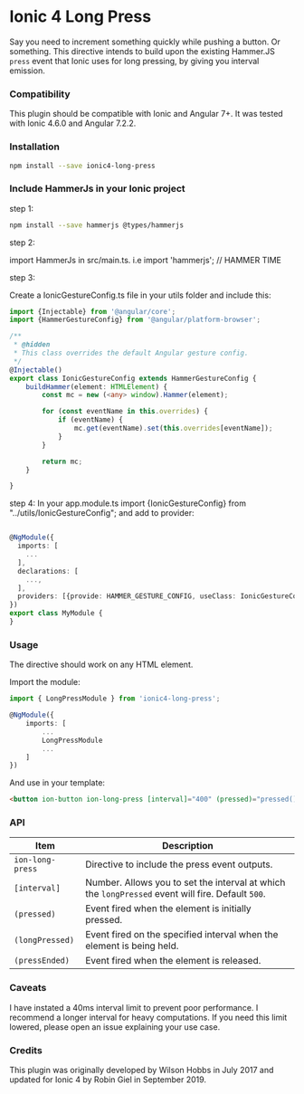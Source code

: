 # Ionic 4 Long Press
Say you need to increment something quickly while pushing a button. Or something. This directive intends to build upon the existing Hammer.JS `press` event that Ionic uses for long pressing, by giving you interval emission.

### Compatibility
This plugin should be compatible with Ionic and Angular 7+. It was tested with Ionic 4.6.0 and Angular 7.2.2.

### Installation
```sh
npm install --save ionic4-long-press
```
### Include HammerJs in your Ionic project
step 1:
```sh
npm install --save hammerjs @types/hammerjs
```
step 2:

import HammerJs in src/main.ts. i.e import 'hammerjs'; // HAMMER TIME

step 3:

Create a IonicGestureConfig.ts file in your utils folder and include this:
```ts
import {Injectable} from '@angular/core';
import {HammerGestureConfig} from '@angular/platform-browser';

/**
 * @hidden
 * This class overrides the default Angular gesture config.
 */
@Injectable()
export class IonicGestureConfig extends HammerGestureConfig {
    buildHammer(element: HTMLElement) {
        const mc = new (<any> window).Hammer(element);

        for (const eventName in this.overrides) {
            if (eventName) {
                mc.get(eventName).set(this.overrides[eventName]);
            }
        }

        return mc;
    }

}
```

step 4:
In your app.module.ts import {IonicGestureConfig} from "../utils/IonicGestureConfig";
and add to provider:
```ts

@NgModule({
  imports: [
    ...
  ],
  declarations: [
    ...,
  ],
  providers: [{provide: HAMMER_GESTURE_CONFIG, useClass: IonicGestureConfig}],
})
export class MyModule {
}
```

### Usage
The directive should work on any HTML element.

Import the module:
```ts
import { LongPressModule } from 'ionic4-long-press';

@NgModule({
    imports: [
        ...
        LongPressModule
        ...
    ]
})
```

And use in your template:
```html
<button ion-button ion-long-press [interval]="400" (pressed)="pressed()" (longPressed)="active()" (pressEnded)="released()"></button>
```

### API
| Item | Description |
|------| ---------- |
`ion-long-press` | Directive to include the press event outputs.
`[interval]` | Number. Allows you to set the interval at which the `longPressed` event will fire. Default `500`.
`(pressed)` | Event fired when the element is initially pressed.
`(longPressed)` | Event fired on the specified interval when the element is being held.
`(pressEnded)` | Event fired when the element is released.

### Caveats
I have instated a 40ms interval limit to prevent poor performance. I recommend a longer interval for heavy computations. If you need this limit lowered, please open an issue explaining your use case.

### Credits
This plugin was originally developed by Wilson Hobbs in July 2017 and updated for Ionic 4 by Robin Giel in September 2019.
